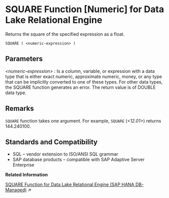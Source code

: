 <!-- loioa582f08784f210158c9aebe92c8ae80f -->

# SQUARE Function \[Numeric\] for Data Lake Relational Engine

Returns the square of the specified expression as a float.



```
SQUARE ( <numeric-expression> )
```



<a name="loioa582f08784f210158c9aebe92c8ae80f__SQUARE_parm1"/>

## Parameters

 *<numeric-expression\>*
 :   Is a column, variable, or expression with a data type that is either exact numeric, approximate numeric, money, or any type that can be implicitly converted to one of these types. For other data types, the SQUARE function generates an error. The return value is of DOUBLE data type.

 

<a name="loioa582f08784f210158c9aebe92c8ae80f__SQUARE_remarks1"/>

## Remarks

`SQUARE` function takes one argument. For example, `SQUARE` \(*<12.01\>*\) returns 144.240100.



<a name="loioa582f08784f210158c9aebe92c8ae80f__SQUARE_standards1"/>

## Standards and Compatibility

-   SQL – vendor extension to ISO/ANSI SQL grammar
-   SAP database products – compatible with SAP Adaptive Server Enterprise

**Related Information**  


[SQUARE Function for Data Lake Relational Engine (SAP HANA DB-Managed)](https://help.sap.com/viewer/a898e08b84f21015969fa437e89860c8/2023_1_QRC/en-US/b449a8a0b1e949ef81aceed2ee770dd3.html "Returns the square of the specified expression as a float.") :arrow_upper_right:

